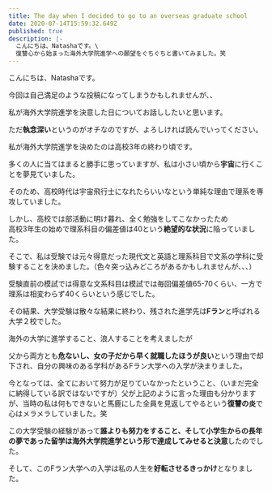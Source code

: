 ```yaml
---
title: The day when I decided to go to an overseas graduate school
date: 2020-07-14T15:59:32.649Z
published: true
description: |-
  こんにちは、Natashaです。\
  復讐心から始まった海外大学院進学への願望をぐちぐちと書いてみました。笑
---
```

こんにちは、Natashaです。



今回は自己満足のような投稿になってしまうかもしれませんが、、

私が海外大学院進学を決意した日についてお話ししたいと思います。

ただ**執念深い**というのがオチなのですが、よろしければ読んでいってください。



私が海外大学院進学を決めたのは高校3年の終わり頃です。



多くの人に当てはまると勝手に思っていますが、私は小さい頃から**宇宙**に行くことを夢見ていました。

そのため、高校時代は宇宙飛行士になれたらいいなという単純な理由で理系を専攻していました。

しかし、高校では部活動に明け暮れ、全く勉強をしてこなかったため\
高校3年生の始めで理系科目の偏差値は40という**絶望的な状況**に陥っていました。

そこで、私は受験では元々得意だった現代文と英語と理系科目で文系の学科に受験することを決めました。（色々突っ込みどころがあるかもしれませんが、、、）



受験直前の模試では得意な文系科目は模試では毎回偏差値65-70くらい、一方で理系は相変わらず40くらいという感じでした。

その結果、大学受験は散々な結果に終わり、残された進学先は**Fラン**と呼ばれる大学２校でした。



海外の大学に進学すること、浪人することを考えましたが

父から両方とも**危ないし、女の子だから早く就職したほうが良い**という理由で却下され、自分の興味のある学科があるFラン大学への入学が決まりました。



今となっては、全てにおいて努力が足りていなかったということ、（いまだ完全に納得している訳ではないですが）父が上記のように言った理由も分かりますが、当時の私は何もできないと馬鹿にした全員を見返してやるという**復讐の炎**で心はメラメラしていました。笑

この大学受験の経験があって**誰よりも努力をすること、そして小学生からの長年の夢であった留学は海外大学院進学という形で達成してみせると決意**したのでした。

そして、このFラン大学への入学は私の人生を**好転させるきっかけ**となりました。